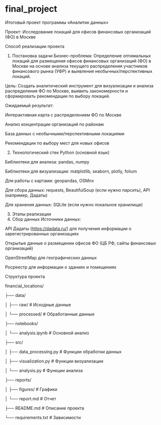 # final_project
Итоговый проект программы «Аналитик данных»


Проект: Исследование локаций для офисов финансовых организаций (ФО) в Москве

Способ реализации проекта
1. Постановка задачи
Бизнес-проблема: Определение оптимальных локаций для размещения офисов финансовых организаций (ФО) в Москве на основе анализа текущего распределения участников финансового рынка (УФР) и выявления необычных/перспективных локаций.

Цель: Создать аналитический инструмент для визуализации и анализа распределения ФО по Москве, выявить закономерности и сформировать рекомендации по выбору локаций.

Ожидаемый результат:

Интерактивная карта с распределением ФО по Москве

Анализ концентрации организаций по районам

База данных с необычными/перспективными локациями

Рекомендации по выбору мест для новых офисов

2. Технологический стек
Python (основной язык)

Библиотеки для анализа: pandas, numpy

Библиотеки для визуализации: matplotlib, seaborn, plotly, folium

Для работы с картами: geopandas, OSMnx

Для сбора данных: requests, BeautifulSoup (если нужно парсить), API (например, Дадаты)

Для хранения данных: SQLite (если нужно локальное хранилище)

3. Этапы реализации
1. Сбор данных
Источники данных:

API Дадаты (https://dadata.ru/) для получения информации о зарегистрированных организациях

Открытые данные о размещении офисов ФО (ЦБ РФ, сайты финансовых организаций)

OpenStreetMap для географических данных

Росреестр для информации о зданиях и помещениях


Структура проекта


financial_locations/

├── data/

│   ├── raw/                  # Исходные данные

│   └── processed/            # Обработанные данные

├── notebooks/

│   └── analysis.ipynb        # Основной анализ

├── src/

│   ├── data_processing.py    # Функции обработки данных

│   ├── visualization.py      # Функции визуализации

│   └── analysis.py           # Функции анализа

├── reports/

│   ├── figures/              # Графики

│   └── report.md             # Отчет

├── README.md                 # Описание проекта

└── requirements.txt          # Зависимости

